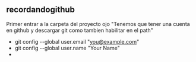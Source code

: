 ## recordandogithub
Primer entrar a la carpeta del proyecto ojo "Tenemos que tener una cuenta en github y descargar git como tambien habilitar en el path"
  - git config --global user.email "you@example.com"
  - git config --global user.name "Your Name"
  - 
